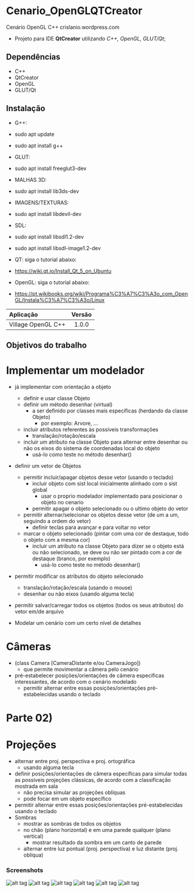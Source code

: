 # Cenario_OpenGLQTCreator


Cenário OpenGL C++  crislanio.wordpress.com

- Projeto para IDE **QtCreator** utilizando *C++, OpenGL, GLUT/Qt*;

## Dependências
- C++
- QtCreator
- OpenGL
- GLUT/Qt

## Instalação
- G++:
- sudo apt update
 - sudo apt install g++
 
- GLUT:
- sudo apt install freeglut3-dev

- MALHAS 3D:
- sudo apt install lib3ds-dev

- IMAGENS/TEXTURAS:
- sudo apt install libdevil-dev

- SDL:
- sudo apt install libsdl1.2-dev
- sudo apt install libsdl-image1.2-dev

- QT: siga o tutorial abaixo:
- https://wiki.qt.io/Install_Qt_5_on_Ubuntu

- OpenGL: siga o tutorial abaixo:
- https://pt.wikibooks.org/wiki/Programa%C3%A7%C3%A3o_com_OpenGL/Instala%C3%A7%C3%A3o/Linux




| Aplicação                     | Versão        |
| :---------------------------- |:-------------:|
| Village OpenGL C++            | 1.0.0           |

## Objetivos do trabalho

# Implementar um modelador 
  - já implementar com orientação a objeto
    - definir e usar classe Objeto
    - definir um método desenhar (virtual)
      - a ser definido por classes mais específicas (herdando da classe Objeto)
        - por exemplo: Arvore, ...
    - incluir atributos referentes às possíveis transformações
      - translação/rotação/escala
    - incluir um atributo na classe Objeto para alternar entre desenhar ou não os
     eixos do sistema de coordenadas local do objeto
      - usá-lo como teste no método desenhar()
  - definir um vetor de Objetos
    - permitir incluir/apagar objetos desse vetor (usando o teclado)
      - incluir objeto com sist local inicialmente alinhado com o sist global
        - usar o proprio modelador implementado para posicionar o objeto no cenario
      - permitir apagar o objeto selecionado ou o ultimo objeto do vetor
    - permitir alternar/selecionar os objetos desse vetor (de um a um, seguindo a ordem do vetor)
      - definir teclas para avançar e para voltar no vetor
    - marcar o objeto selecionado (pintar com uma cor de destaque, todo o objeto com a mesma cor)
      - incluir um atributo na classe Objeto para dizer se o objeto está ou não selecionado,
       se deve ou não ser pintado com a cor de destaque (branco, por exemplo)
        - usá-lo como teste no método desenhar()
  - permitir modificar os atributos do objeto selecionado
    - translação/rotação/escala (usando o mouse)
    - desenhar ou não eixos (usando alguma tecla)
  - permitir salvar/carregar todos os objetos (todos os seus atributos) do vetor em/de arquivo

- Modelar um cenário com um certo nível de detalhes 
  
# Câmeras 
  - (class Camera [CameraDistante e/ou CameraJogo])
    - que permite movimentar a câmera pelo cenário
  - pré-estabelecer posições/orientações de câmera específicas interessantes, de acordo com o cenário modelado
    - permitir alternar entre essas posições/orientações pré-estabelecidas usando o teclado


# Parte 02) 

# Projeções
  - alternar entre proj. perspectiva e proj. ortográfica
    - usando alguma tecla
  - definir posições/orientações de câmera específicas para simular todas as possíveis projeções
   clássicas, de acordo com a classificação mostrada em sala
    - não precisa simular as projeções oblíquas
    - pode focar em um objeto específico
  - permitir alternar entre essas posições/orientações pré-estabelecidas usando o teclado
- Sombras 
  - mostrar as sombras de todos os objetos
  - no chão (plano horizontal) e em uma parede qualquer (plano vertical)
    - mostrar resultado da sombra em um canto de parede
  - alternar entre luz pontual (proj. perspectiva) e luz distante (proj. oblíqua)

### Screenshots
![alt tag](https://raw.githubusercontent.com/crislanio/Cenario_OpenGLQTCreator/master/Imagens/cenario.png)
![alt tag](https://raw.githubusercontent.com/crislanio/Cenario_OpenGLQTCreator/master/Imagens/descricao.png)
![alt tag](https://raw.githubusercontent.com/crislanio/Cenario_OpenGLQTCreator/master/Imagens/multiplosViewPointsComMuitosFrames.png)
![alt tag](https://raw.githubusercontent.com/crislanio/Cenario_OpenGLQTCreator/master/Imagens/cruzSelecionada.png)
![alt tag](https://raw.githubusercontent.com/crislanio/Cenario_OpenGLQTCreator/master/Imagens/0-tecla-depois1-ilunimação.png)
![alt tag](https://raw.githubusercontent.com/crislanio/Cenario_OpenGLQTCreator/master/Imagens/0-tecla-Iluminação.png)

